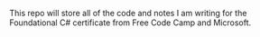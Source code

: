 This repo will store all of the code and notes I am writing for the Foundational C# certificate from Free Code Camp and Microsoft. 

